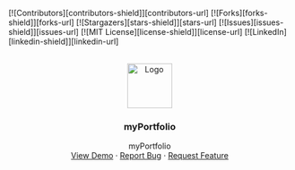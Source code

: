 <div id="top"></div>

[![Contributors][contributors-shield]][contributors-url]
[![Forks][forks-shield]][forks-url]
[![Stargazers][stars-shield]][stars-url]
[![Issues][issues-shield]][issues-url]
[![MIT License][license-shield]][license-url]
[![LinkedIn][linkedin-shield]][linkedin-url]



<!-- PROJECT LOGO -->
<br />
<div align="center">
  <a href="https://github.com/mattbrambilla/myPortfolio/blob/main/README.md">
    <img src="img/logo.png" alt="Logo" width="80" height="80">
  </a>

  <h3 align="center">myPortfolio</h3>

  <p align="center">
    myPortfolio
    <br />
    <a href=""/">View Demo</a>
    ·
    <a href="https://github.com/mattbrambilla/myPortfolio/issues">Report Bug</a>
    ·
    <a href="https://github.com/mattbrambilla/myPortfolio/issues">Request Feature</a>
  </p>
</div>

